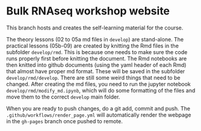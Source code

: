 # Bulk RNAseq workshop website

This branch hosts and creates the self-learning material for the course.

The theory lessons (02 to 05a md files in `develop`) are stand-alone.
The practical lessons (05b-09) are created by knitting the Rmd files in the subfolder `develop/rmd`. This is because one needs to make sure the code runs properly first before knitting the document. The Rmd notebooks are then knitted into github documents (using the yaml header of each Rmd) that almost have proper md format. These will be saved in the subfolder `develop/rmd/develop`. There are still some weird things that need to be changed. After creating the md files, you need to run the jupyter notebook `develop/rmd/modify_md.ipynb`, which will do some formatting of the files and move them to the correct `develop` main folder.

When you are ready to push changes, do a git add, commit and push. The `.github/workflows/render_page.yml` will automatically render the webpage in the `gh-pages` branch once pushed to remote.
